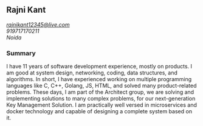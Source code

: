 ## Rajni Kant 
*rajnikant12345@live.com*<br/>*919717170211*<br/>*Noida*

### Summary
I have 11 years of software development experience, mostly on products. I am good at system design, networking, coding, data structures, and algorithms. In short, I have experienced working on multiple programming languages like C, C++, Golang, JS, HTML, and solved many product-related problems. 
These days, I am part of the Architect group, we are solving and implementing solutions to many complex problems, for our next-generation Key Management Solution. 
I am practically well versed in microservices and docker technology and capable of designing a complete system based on it.


